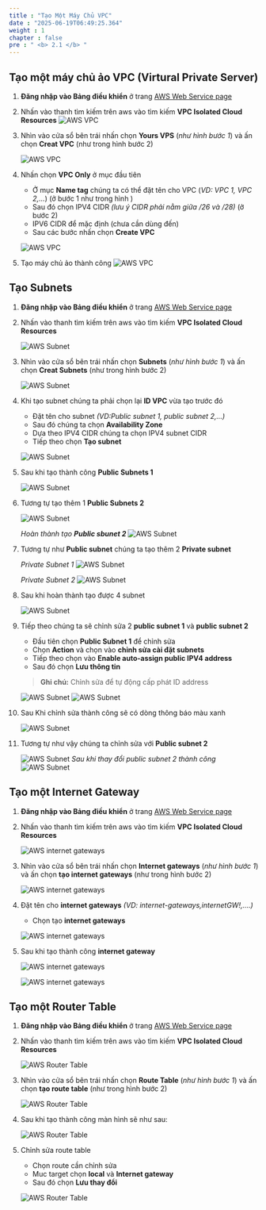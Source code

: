 ```yaml
---
title : "Tạo Một Máy Chủ VPC"
date : "2025-06-19T06:49:25.364"
weight : 1
chapter : false
pre : " <b> 2.1 </b> "
---
```


## Tạo một máy chủ ảo VPC (Virtural Private Server)

1. **Đăng nhập vào Bảng điều khiển** ở trang [AWS Web Service page](https://aws.amazon.com/)
2. Nhấn vào thanh tìm kiếm trên aws vào tìm kiếm **VPC Isolated Cloud Resources**
    ![AWS VPC](/images/2/12001.png?featherlight=false&width=90pc)

3. Nhìn vào cửa sổ bên trái nhấn chọn **Yours VPS** (*như hình bước 1*) và ấn chọn **Creat VPC** (như trong hình bước 2)

    ![AWS VPC](/images/2/12002.png?featherlight=false&width=90pc)

4. Nhấn chọn **VPC Only** ở mục đầu tiên
    + Ở mục **Name tag** chúng ta có thể đặt tên cho VPC (*VD: VPC 1, VPC 2,...*) (ở bước 1 như trong hình )
    + Sau đó chọn IPV4 CIDR *(lưu ý CIDR phải nằm giữa /26 và /28)* (ở bước 2)
    + IPV6 CIDR để mặc định (chưa cần dùng đến)
    + Sau các bước nhấn chọn **Create VPC**

    ![AWS VPC](/images/2/12003.png?featherlight=false&width=90pc)

5. Tạo máy chủ ảo thành công
    ![AWS VPC](/images/2/12004.png?featherlight=false&width=90pc)

## Tạo Subnets

1. **Đăng nhập vào Bảng điều khiển** ở trang [AWS Web Service page](https://aws.amazon.com/)
2. Nhấn vào thanh tìm kiếm trên aws vào tìm kiếm **VPC Isolated Cloud Resources**

    ![AWS Subnet](/images/2/12001.png?featherlight=false&width=90pc)

3. Nhìn vào cửa sổ bên trái nhấn chọn **Subnets** (*như hình bước 1*) và ấn chọn **Creat Subnets** (như trong hình bước 2)

    ![AWS Subnet](/images/2/12005.png?featherlight=false&width=90pc)
4. Khi tạo subnet chúng ta phải chọn lại **ID VPC** vừa tạo trước đó
    + Đặt tên cho subnet *(VD:Public subnet 1, public subnet 2,...)*
    + Sau đó chúng ta chọn **Availability Zone**
    + Dựa theo IPV4 CIDR chúng ta chọn IPV4 subnet CIDR
    + Tiếp theo chọn **Tạo subnet**

    ![AWS Subnet](/images/2/12006.png?featherlight=false&width=90pc)

5. Sau khi tạo thành công **Public Subnets 1**

    ![AWS Subnet](/images/2/12007.png?featherlight=false&width=90pc)

6. Tương tự tạo thêm 1 **Public Subnets 2**

    ![AWS Subnet](/images/2/12009.png?featherlight=false&width=90pc)

    *Hoàn thành tạo **Public sbunet 2***
    ![AWS Subnet](/images/2/12010.png?featherlight=false&width=90pc)

7. Tương tự như **Public subnet** chúng ta tạo thêm 2 **Private subnet**

    *Private Subnet 1*
    ![AWS Subnet](/images/2/12009.png?featherlight=false&width=90pc)

    *Private Subnet 2*
    ![AWS Subnet](/images/2/12010.png?featherlight=false&width=90pc)

8. Sau khi hoàn thành tạo được 4 subnet

    ![AWS Subnet](/images/2/12013.png?featherlight=false&width=90pc)

9. Tiếp theo chúng ta sẽ chỉnh sửa 2 **public subnet 1** và **public subnet 2** 
    + Đầu tiên chọn **Public Subnet 1** để chỉnh sửa
    + Chọn **Action** và chọn vào **chỉnh sửa cài đặt subnets**
    + Tiếp theo chọn vào **Enable auto-assign public IPV4 address**
    + Sau đó chọn **Lưu thông tin**
    > **Ghi chú:** Chỉnh sửa để tự động cấp phát ID address

    ![AWS Subnet](/images/2/12014.png?featherlight=false&width=90pc)
    ![AWS Subnet](/images/2/12016.png?featherlight=false&width=90pc)

11. Sau Khi chỉnh sửa thành công sẽ có dòng thông báo màu xanh

    ![AWS Subnet](/images/2/12013.png?featherlight=false&width=90pc)

12. Tương tự như vậy chúng ta chỉnh sửa với **Public subnet 2**

    ![AWS Subnet](/images/2/12017.png?featherlight=false&width=90pc)
    *Sau khi thay đổi public subnet 2 thành công*
    ![AWS Subnet](/images/2/12018.png?featherlight=false&width=90pc)

## Tạo một  Internet Gateway

1. **Đăng nhập vào Bảng điều khiển** ở trang [AWS Web Service page](https://aws.amazon.com/)
2. Nhấn vào thanh tìm kiếm trên aws vào tìm kiếm **VPC Isolated Cloud Resources**

    ![AWS internet gateways](/images/2/12001.png?featherlight=false&width=90pc)

3. Nhìn vào cửa sổ bên trái nhấn chọn **Internet gateways** (*như hình bước 1*) và ấn chọn **tạo internet gateways** (như trong hình bước 2)

    ![AWS internet gateways](/images/2/12019.png?featherlight=false&width=90pc)

4. Đặt tên cho **internet gateways** *(VD: internet-gateways,internetGW!,....)*
    + Chọn tạo **internet gateways**

    ![AWS internet gateways](/images/2/12020.png?featherlight=false&width=90pc)

5. Sau khi tạo thành công **internet gateway**

    ![AWS internet gateways](/images/2/12021.png?featherlight=false&width=90pc)

    ![AWS internet gateways](/images/2/12022.png?featherlight=false&width=90pc)

## Tạo một Router Table
1. **Đăng nhập vào Bảng điều khiển** ở trang [AWS Web Service page](https://aws.amazon.com/)
2. Nhấn vào thanh tìm kiếm trên aws vào tìm kiếm **VPC Isolated Cloud Resources**

    ![AWS Router Table](/images/2/12001.png?featherlight=false&width=90pc)

3. Nhìn vào cửa sổ bên trái nhấn chọn **Route Table** (*như hình bước 1*) và ấn chọn **tạo route table** (như trong hình bước 2)

    ![AWS Router Table](/images/2/12023.png?featherlight=false&width=90pc)

4. Sau khi tạo thành công màn hình sẽ như sau: 

    ![AWS Router Table](/images/2/12024.png?featherlight=false&width=90pc)

5. Chỉnh sửa route table
    + Chọn route cần chỉnh sửa 
    + Muc target chọn **local** và **Internet gateway**
    + Sau đó chọn **Lưu thay đổi**

    ![AWS Router Table](/images/2/12025.png?featherlight=false&width=90pc)











